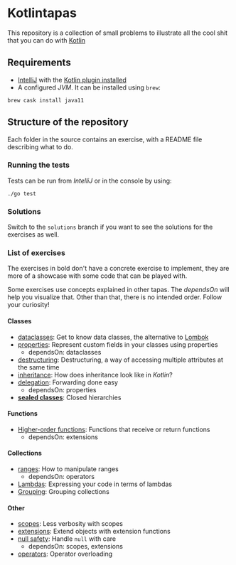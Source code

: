 # Kotlintapas

This repository is a collection of small problems to illustrate all the cool shit that you can do with [Kotlin](https://kotlinlang.org)


## Requirements

- [IntelliJ](https://www.jetbrains.com/idea/) with the [Kotlin plugin installed](https://plugins.jetbrains.com/plugin/6954-kotlin)
- A configured _JVM_. It can be installed using `brew`:

```
brew cask install java11
```

## Structure of the repository

Each folder in the source contains an exercise, with a README file describing what to do.

### Running the tests

Tests can be run from _IntelliJ_ or in the console by using:

```
./go test
```

### Solutions

Switch to the `solutions` branch if you want to see the solutions for the exercises as well.

### List of exercises

The exercises in bold don't have a concrete exercise to implement, they are more of a showcase with some code that can be played with.

Some exercises use concepts explained in other tapas. The _dependsOn_ will help you visualize that. Other than that, there is no intended order. Follow your curiosity!

#### Classes

- [dataclasses](./src/main/kotlin/com/hceris/kotlintapas/dataclasses/README.md): Get to know data classes, the alternative to [Lombok](https://projectlombok.org/)
- [properties](./src/main/kotlin/com/hceris/kotlintapas/properties/README.md): Represent custom fields in your classes using properties
  - dependsOn: dataclasses
- [destructuring](./src/main/kotlin/com/hceris/kotlintapas/destructuring/README.md): Destructuring, a way of accessing multiple attributes at the same time
- [inheritance](./src/main/kotlin/com/hceris/kotlintapas/inheritance/README.md): How does inheritance look like in _Kotlin_?
- [delegation](./src/main/kotlin/com/hceris/kotlintapas/delegation/README.md): Forwarding done easy
  - dependsOn: properties
- [**sealed classes**](./src/main/kotlin/com/hceris/kotlintapas/sealedclasses/README.md): Closed hierarchies

#### Functions

- [Higher-order functions](./src/main/kotlin/com/hceris/kotlintapas/higherorderfunctions/README.md): Functions that receive or return functions
  - dependsOn: extensions

#### Collections

- [ranges](./src/main/kotlin/com/hceris/kotlintapas/ranges/README.md): How to manipulate ranges
  - dependsOn: operators
- [Lambdas](./src/main/kotlin/com/hceris/kotlintapas/lambdas/README.md): Expressing your code in terms of lambdas
- [Grouping](./src/main/kotlin/com/hceris/kotlintapas/grouping/README.md): Grouping collections

#### Other

- [scopes](./src/main/kotlin/com/hceris/kotlintapas/scopes/README.md): Less verbosity with scopes
- [extensions](./src/main/kotlin/com/hceris/kotlintapas/extensions/README.md): Extend objects with extension functions
- [null safety](./src/main/kotlin/com/hceris/kotlintapas/nullsafety/README.md): Handle `null` with care
  - dependsOn: scopes, extensions
- [operators](./src/main/kotlin/com/hceris/kotlintapas/operators/README.md): Operator overloading


